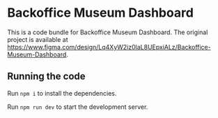 
  # Backoffice Museum Dashboard

  This is a code bundle for Backoffice Museum Dashboard. The original project is available at https://www.figma.com/design/Lq4XyW2iz0laL8UEpxiALz/Backoffice-Museum-Dashboard.

  ## Running the code

  Run `npm i` to install the dependencies.

  Run `npm run dev` to start the development server.
  